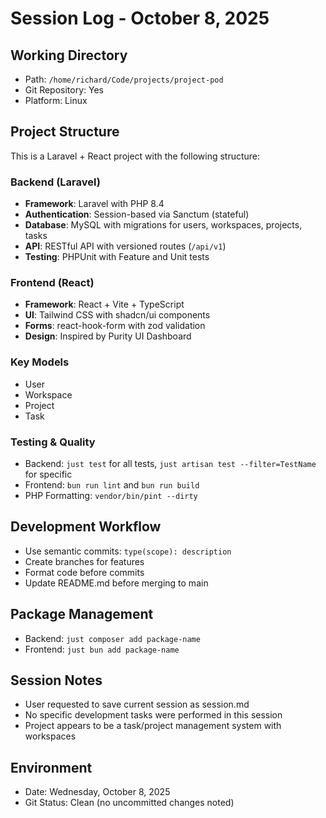 # Session Log - October 8, 2025

## Working Directory
- Path: `/home/richard/Code/projects/project-pod`
- Git Repository: Yes
- Platform: Linux

## Project Structure
This is a Laravel + React project with the following structure:

### Backend (Laravel)
- **Framework**: Laravel with PHP 8.4
- **Authentication**: Session-based via Sanctum (stateful)
- **Database**: MySQL with migrations for users, workspaces, projects, tasks
- **API**: RESTful API with versioned routes (`/api/v1`)
- **Testing**: PHPUnit with Feature and Unit tests

### Frontend (React)
- **Framework**: React + Vite + TypeScript
- **UI**: Tailwind CSS with shadcn/ui components
- **Forms**: react-hook-form with zod validation
- **Design**: Inspired by Purity UI Dashboard

### Key Models
- User
- Workspace  
- Project
- Task

### Testing & Quality
- Backend: `just test` for all tests, `just artisan test --filter=TestName` for specific
- Frontend: `bun run lint` and `bun run build`
- PHP Formatting: `vendor/bin/pint --dirty`

## Development Workflow
- Use semantic commits: `type(scope): description`
- Create branches for features
- Format code before commits
- Update README.md before merging to main

## Package Management
- Backend: `just composer add package-name`
- Frontend: `just bun add package-name`

## Session Notes
- User requested to save current session as session.md
- No specific development tasks were performed in this session
- Project appears to be a task/project management system with workspaces

## Environment
- Date: Wednesday, October 8, 2025
- Git Status: Clean (no uncommitted changes noted)